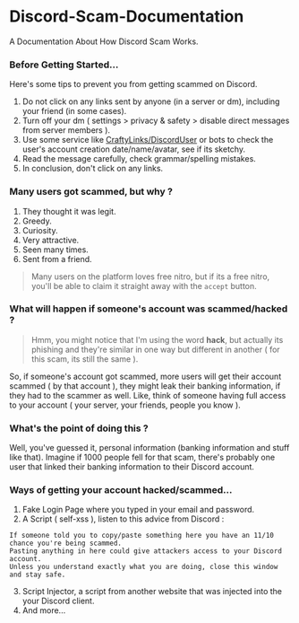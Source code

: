 # Discord-Scam-Documentation
A Documentation About How Discord Scam Works.

### Before Getting Started...
Here's some tips to prevent you from getting scammed on Discord.

1. Do not click on any links sent by anyone (in a server or dm), including your friend (in some cases). 
2. Turn off your dm ( settings > privacy & safety > disable direct messages from server members ).
3. Use some service like [CraftyLinks/DiscordUser](https://links.is-a.dev/user/) or bots to check the user's account creation date/name/avatar, see if its sketchy.
4. Read the message carefully, check grammar/spelling mistakes. 
5. In conclusion, don't click on any links.

### Many users got scammed, but why ?
1. They thought it was legit.
2. Greedy.
3. Curiosity.
4. Very attractive.
5. Seen many times.
6. Sent from a friend.

> Many users on the platform loves free nitro, but if its a free nitro, you'll be able to claim it straight away with the `accept` button.

### What will happen if someone's account was scammed/hacked ?
> Hmm, you might notice that I'm using the word **hack**, but actually its phishing and they're similar in one way but different in another ( for this scam, its still the same ).

So, if someone's account got scammed, more users will get their account scammed ( by that account ), they might leak their banking information, if they had to the scammer as well. Like, think of someone having full access to your account ( your server, your friends, people you know ).

### What's the point of doing this ?
Well, you've guessed it, personal information (banking information and stuff like that). Imagine if 1000 people fell for that scam, there's probably one user that linked their banking information to their Discord account. 

### Ways of getting your account hacked/scammed...
1. Fake Login Page where you typed in your email and password.
2. A Script ( self-xss ), listen to this advice from Discord :
```
If someone told you to copy/paste something here you have an 11/10 chance you're being scammed. 
Pasting anything in here could give attackers access to your Discord account. 
Unless you understand exactly what you are doing, close this window and stay safe. 
```
3. Script Injector, a script from another website that was injected into the your Discord client.
4. And more...


